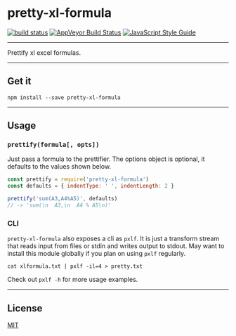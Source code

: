 # pretty-xl-formula

[![build status](http://img.shields.io/travis/chiefbiiko/pretty-xl-formula.svg?style=flat)](http://travis-ci.org/chiefbiiko/pretty-xl-formula) [![AppVeyor Build Status](https://ci.appveyor.com/api/projects/status/github/chiefbiiko/pretty-xl-formula?branch=master&svg=true)](https://ci.appveyor.com/project/chiefbiiko/pretty-xl-formula) [![JavaScript Style Guide](https://img.shields.io/badge/code_style-standard-brightgreen.svg)](https://standardjs.com)


***

Prettify xl excel formulas.

***

## Get it

```
npm install --save pretty-xl-formula
```

***

## Usage

### `prettify(formula[, opts])`

Just pass a formula to the prettifier. The options object is optional, it defaults to the values shown below.

```js
const prettify = require('pretty-xl-formula')
const defaults = { indentType: ' ', indentLength: 2 }

prettify('sum(A3,A4%A5)', defaults)
// -> 'sum(\n  A3,\n  A4 % A5\n)'
```

### CLI

`pretty-xl-formula` also exposes a cli as `pxlf`. It is just a transform stream that reads input from files or stdin and writes output to stdout. May want to install this module globally if you plan on using `pxlf` regularly.

```
cat xlformula.txt | pxlf -il=4 > pretty.txt
```

Check out `pxlf -h` for more usage examples.

***

## License

[MIT](./license.md)
